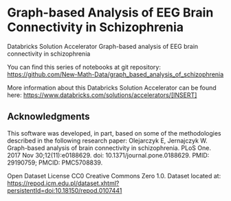 # Graph-based Analysis of EEG Brain Connectivity in Schizophrenia
Databricks Solution Accelerator Graph-based analysis of EEG brain connectivity in schizophrenia

You can find this series of notebooks at git repository: https://github.com/New-Math-Data/graph_based_analysis_of_schizophrenia

More information about this Databricks Solution Accelerator can be found here: https://www.databricks.com/solutions/accelerators/[INSERT]

## Acknowledgments

This software was developed, in part, based on some of the methodologies described in the following research paper:
Olejarczyk E, Jernajczyk W. Graph-based analysis of brain connectivity in schizophrenia. PLoS One. 2017 Nov 30;12(11):e0188629. doi: 10.1371/journal.pone.0188629. PMID: 29190759; PMCID: PMC5708839.

Open Dataset License CC0 Creative Commons Zero 1.0. Dataset located at: https://repod.icm.edu.pl/dataset.xhtml?persistentId=doi:10.18150/repod.0107441